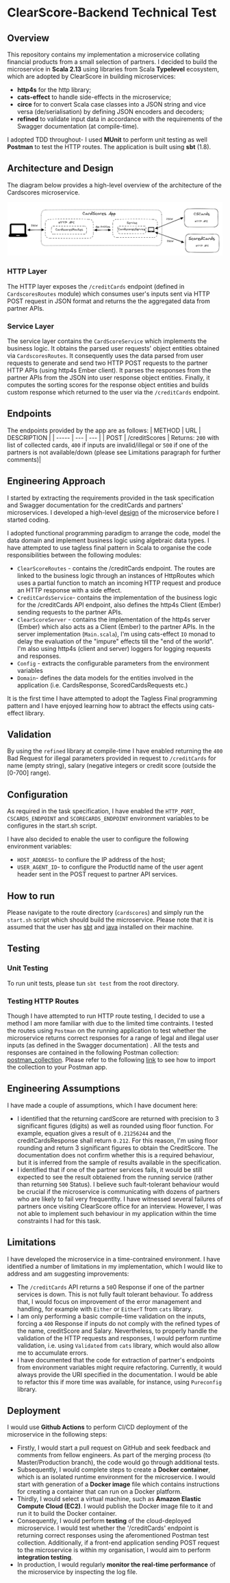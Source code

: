 # ClearScore-Backend Technical Test

## Overview
This repository contains my implementation a microservice collating financial products from a small selection of partners.
I decided to build the microservice in **Scala 2.13** using libraries from Scala **Typelevel** ecosystem, which are adopted by ClearScore in building microservices:
- **http4s** for the http library;
- **cats-effect** to handle side-effects in the microservice;
- **circe** for to convert Scala case classes into a JSON string and vice versa (de/serialisation) by defining JSON encoders and decoders;
- **refined** to validate input data in accordance with the requirements of the Swagger documentation (at compile-time).

I adopted TDD throughout- I used **MUnit** to perform unit testing as well **Postman** to test the HTTP routes. The application is built using **sbt** (1.8).

## Architecture and Design
The diagram below provides a high-level overview of the architecture of the Cardscores microservice.

 ![image](https://github.com/woj-mark/clearscore-backend-homework/blob/main/cardscores/architecture_schematic.JPG)

### HTTP Layer
The HTTP layer exposes the `/creditCards` endpoint (defined in `CardscoresRoutes` module) which consumes user's inputs sent via HTTP POST request in JSON format and returns the the aggregated data from partner APIs. 

### Service Layer
The service layer contains the `CardScoreService` which implements the business logic. It obtains the parsed user requests' object entities obtained via `CardscoresRoutes`. It consequently uses the data parsed from user requests to generate and send two HTTP POST requests to the partner HTTP APIs  (using http4s Ember client). It  parses the responses from the partner APIs from the JSON into user response object entities. Finally, it computes the sorting scores for the response object entities and builds custom response which returned to the user via the `/creditCards` endpoint.


## Endpoints
The endpoints provided by the app are as follows:
| METHOD | URL    | DESCRIPTION    |
| ----- | --- | --- |
| POST | /creditScores   | Returns: `200` with list of collected cards, `400` if inputs are invalid/illegal or `500` if one of the partners is not available/down (please see Limitations paragraph for further comments)|

## Engineering Approach 
I started by extracting the requirements provided in the task specification and Swagger documentation for the creditCards and partners' microservices. I developed a high-level [design](Requirements&Design/Untitled-2023-02-19-1637.excalidraw.png) of the microservice before I started coding.

I adopted functional programming paradigm to arrange the code, model the data domain and implement business logic using algebraic data types. I have attempted to use tagless final pattern in Scala to organise the code responsibilities between the following modules:
- `ClearScoreRoutes` - contains the /creditCards endpoint. The routes are linked to the business logic through an instances of HttpRoutes which uses a partial function to match an incoming HTTP request and produce an HTTP response with a side effect.
- `CreditCardsService`- contains the  implementation of the business logic for the /creditCards API endpoint, also defines the http4s Client (Ember) sending requests to the partner APIs. 
- `ClearScoreServer` - contains the implementation of the http4s server (Ember) which also acts as a Client (Ember) to the partner APIs. In the  server implementation (`Main.scala`), I'm using cats-effect `IO` monad to delay the evaluation of the "impure" effects till the "end of the world". I'm also using http4s (client and server) loggers for logging requests and responses.
- `Config` - extracts the configurable parameters from the environment variables
- `Domain`- defines the data models for the entities involved in the application (i.e. CardsResponse, ScoredCardsRequests etc.)

It is the first time I have attempted to adopt the Tagless Final programming pattern and I have enjoyed learning how to abtract the effects using cats-effect library. 

## Validation 
By using the `refined` library at compile-time I have enabled returning the `400` Bad Request for illegal parameters provided in request to `/creditCards` for name (empty string), salary (negative integers or credit score (outside the  [0-700] range).

## Configuration
As required in the task specification, I have enabled the `HTTP_PORT`, `CSCARDS_ENDPOINT` and `SCORECARDS_ENDPOINT` environment variables to be configures in the start.sh script.

I have also decided to enable the user to configure the following environment variables:
- `HOST_ADDRESS`- to confiure the IP address of the host; 
- `USER_AGENT_ID`-  to configure the ProductId name of the user agent header sent in the POST request to partner API services.


## How to run
Please navigate to the route directory (`cardscores`) and simply run the `start.sh` script which should build the microservice. Please note that it is assumed that the user has [sbt](https://www.scala-sbt.org/) and [java](https://www.java.com/en/) installed on their machine.


## Testing
### Unit Testing
To run unit tests, please tun `sbt test` from the root directory.

### Testing HTTP Routes
Though I have attempted to run HTTP route testing, I decided to use a method I am more familiar with due to the limited time contraints. I tested the routes using `Postman` on the running application to test whether the microservice returns correct responses for a range of legal and illegal user inputs (as defined in the Swagger documentation) . All the tests and responses are contained in the following Postman collection: [postman_collection](cardscores/creditCards_v3.postman_collection). Please refer to the following [link](https://learning.postman.com/docs/getting-started/importing-and-exporting-data/) to see how to import the collection to your Postman app.

## Engineering Assumptions
I have made a couple of assumptions, which I have document here:
- I identified that the returning cardScore are returned with precision to 3 significant figures (digits) as well as rounded using floor function. For example, equation gives a result of `0.21256244` and the creditCardsResponse shall return `0.212`. For this reason, I'm using floor rounding and return 3 significant figures to obtain the CreditScore. The documentation does not confirm whether this is a required behaviour, but it is inferred from the sample of results available in the specification.
- I identified that if one of the partner services fails, it would be still expected to see the result obtaiened from the running service (rather than returning `500` Status). I believe such fault-tolerant behaviour would be crucial  if the microservice is communicating with dozens of partners who are likely to fail very frequentlty. I have witnessed several failures of partners once visiting ClearScore office for an interview. However, I was not able to implement such behaviour in my application within the time constraints I had for this task. 

## Limitations
I have developed the microservice in a time-contrained environment. I have identified a number of limitations in my implementation, which I would like to address and am suggesting improvements:
- The `/creditCards` API returns a `50`0 Response if one of the partner services is down. This is not fully fault tolerant behaviour. To address that, I would focus on improvement of the error management and handling, for example with `Either` or `EitherT` from `cats` library. 
- I am only performing  a basic compile-time validation on the inputs, forcing a `400` Response if inputs do not comply with the refined types of the name, creditScore and Salary. Nevertheless, to properly handle the validation of the HTTP requests and responses, I would perform runtime validation, i.e. using `Validated` from `cats` library, which would also allow me to accumulate errors.
- I have documented that the code for extraction of partner's endpoints from environment variables might require refactoring. Currently, it would always provide the URI specified in the documentation. I would be able to refactor this if more time was available, for instance,  using `Pureconfig` library.


## Deployment 
I would use **Github Actions** to perform CI/CD deployment of the microservice in the following steps:
- Firstly, I would start a pull request on GitHub and seek feedback and comments from fellow engineers. As part of the merging process (to Master/Production branch), the code would go through additional tests.
- Subsequently, I would complete steps to create a **Docker container**, which is an isolated runtime environment for the microservice. I would start with generation of a **Docker image** file which contains instructions for creating a container that can run on a Docker platform.
- Thirdly, I would select a virtual machine, such as  **Amazon Elastic Compute Cloud (EC2)**. I would publish the Docker image file to it and run it to build the Docker container.
- Consequently, I would perform **testing** of the cloud-deployed microservice. I would test whether the '/creditCards' endpoint is returning correct responses using the aferomentioned Postman test collection. Additionally, if a front-end application sending POST request to the microservice is within my organisation, I would aim to perform **integration testing**.
- In production, I would regularly **monitor the real-time performance** of the microservice by inspecting the log file. 


